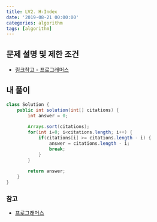 ```yaml
---
title: LV2. H-Index
date: '2019-08-21 00:00:00'
categories: algorithm
tags: [algorithm]
---
```


## 문제 설명 및 제한 조건

* <a href="https://programmers.co.kr/learn/courses/30/lessons/42747" target="_blank">링크참고 - 프로그래머스</a>

## 내 풀이

```java
class Solution {
    public int solution(int[] citations) {
        int answer = 0;
        
        Arrays.sort(citations);
        for(int i=0; i<citations.length; i++) {
        	if(citations[i] >= citations.length - i) {
        		answer = citations.length - i;
        		break;
        	}
        }
        
        return answer;
    }
}
```

### 참고

* <a href="https://programmers.co.kr/learn/courses/30/lessons/42747" target="_blank">프로그래머스</a>

